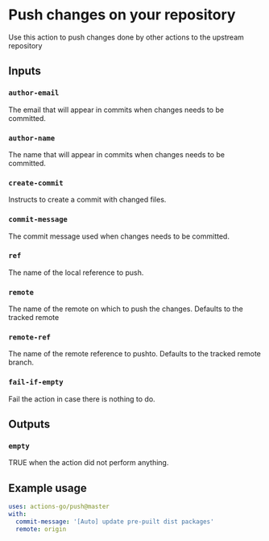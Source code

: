 # Push changes on your repository

Use this action to push changes done by other actions to the upstream repository

## Inputs

### `author-email`

The email that will appear in commits when changes needs to be committed.

### `author-name`

The name that will appear in commits when changes needs to be committed.

### `create-commit`

Instructs to create a commit with changed files.

### `commit-message`

The commit message used when changes needs to be committed.

### `ref`

The name of the local reference to push.

### `remote`

The name of the remote on which to push the changes. Defaults to the tracked remote

### `remote-ref`

The name of the remote reference to pushto. Defaults to the tracked remote branch.

### `fail-if-empty`

Fail the action in case there is nothing to do.

## Outputs

### `empty`

TRUE when the action did not perform anything.


## Example usage


```yaml
uses: actions-go/push@master
with:
  commit-message: '[Auto] update pre-puilt dist packages'
  remote: origin
```